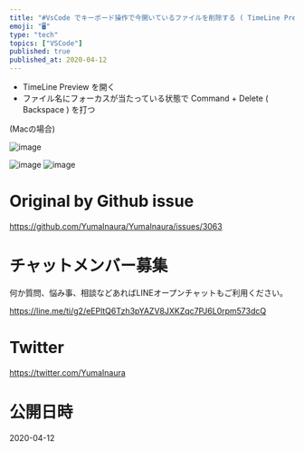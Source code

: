 ```yaml
---
title: "#VsCode でキーボード操作で今開いているファイルを削除する ( TimeLine Preview -> Command + Delel"
emoji: "🖥"
type: "tech"
topics: ["VSCode"]
published: true
published_at: 2020-04-12
---
```


- TimeLine Preview を開く
- ファイル名にフォーカスが当たっている状態で Command + Delete ( Backspace ) を打つ

(Macの場合)

![image](https://user-images.githubusercontent.com/13635059/79032463-9bcd4300-7be1-11ea-92ff-8513b068365f.png)

![image](https://user-images.githubusercontent.com/13635059/79032464-9cfe7000-7be1-11ea-897e-d109e4980d29.png)
![image](https://user-images.githubusercontent.com/13635059/79032466-9d970680-7be1-11ea-87b0-b732003f78e2.png)


# Original by Github issue

https://github.com/YumaInaura/YumaInaura/issues/3063








<!-- Update From Qiita API -->

# チャットメンバー募集


何か質問、悩み事、相談などあればLINEオープンチャットもご利用ください。

https://line.me/ti/g2/eEPltQ6Tzh3pYAZV8JXKZqc7PJ6L0rpm573dcQ





# Twitter


https://twitter.com/YumaInaura


<!-- Update From Qiita API -->



# 公開日時

2020-04-12
